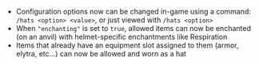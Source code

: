 * Configuration options now can be changed in-game using a command: `/hats <option> <value>`, or just viewed with `/hats <option>`
* When `"enchanting"` is set to `true`, allowed items can now be enchanted (on an anvil) with helmet-specific enchantments like Respiration
* Items that already have an equipment slot assigned to them (armor, elytra, etc...) can now be allowed and worn as a hat
